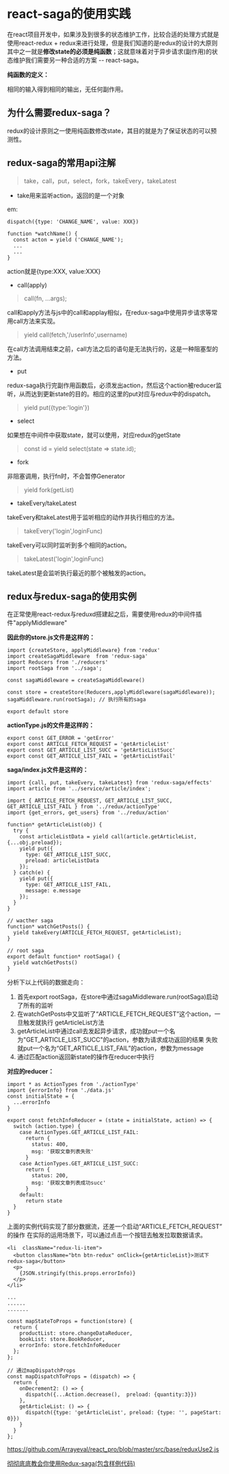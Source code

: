 # react-saga的使用实践

在react项目开发中，如果涉及到很多的状态维护工作，比较合适的处理方式就是使用react-redux + redux来进行处理，但是我们知道的是redux的设计的大原则其中之一就是**修改state的必须是纯函数**；这就意味着对于异步请求(副作用)的状态维护我们需要另一种合适的方案 -- react-saga。

**纯函数的定义：**

相同的输入得到相同的输出，无任何副作用。

## 为什么需要redux-saga？

redux的设计原则之一使用纯函数修改state，其目的就是为了保证状态的可以预测性。

## redux-saga的常用api注解 
> take，call，put，select，fork，takeEvery，takeLatest

- take用来监听action，返回的是一个对象

em:
```
dispatch({type: 'CHANGE_NAME', value: XXX})

function *watchName() {
  const acton = yield ('CHANGE_NAME');
  ...
  ...
}
```
action就是{type:XXX, value:XXX}

- call(apply)
> call(fn, ...args);

call和apply方法与js中的call和applay相似，在redux-saga中使用异步请求等常用call方法来实现。

> yield call(fetch,'/userInfo',username)

在call方法调用结束之前，call方法之后的语句是无法执行的，这是一种阻塞型的方法。

- put 

redux-saga执行完副作用函数后，必须发出action，然后这个action被reducer监听，从而达到更新state的目的。相应的这里的put对应与redux中的dispatch。

>  yield put({type:'login'})

- select

如果想在中间件中获取state，就可以使用，对应redux的getState

> const id = yield select(state => state.id);

- fork

非阻塞调用，执行fn时，不会暂停Generator

> yield fork(getList)

- takeEvery/takeLatest

takeEvery和takeLatest用于监听相应的动作并执行相应的方法。

> takeEvery('login',loginFunc)

takeEvery可以同时监听到多个相同的action。

> takeLatest('login',loginFunc)

takeLatest是会监听执行最近的那个被触发的action。

## redux与redux-saga的使用实例

在正常使用react-redux与reduxd搭建起之后，需要使用redux的中间件插件"applyMiddleware"

**因此你的store.js文件是这样的：**

```
import {createStore, applyMiddleware} from 'redux'
import createSagaMiddleware  from 'redux-saga'
import Reducers from './reducers'
import rootSaga from '../saga';

const sagaMiddleware = createSagaMiddleware()

const store = createStore(Reducers,applyMiddleware(sagaMiddleware));
sagaMiddleware.run(rootSaga); // 执行所有的saga

export default store
```

**actionType.js的文件是这样的：**

```
export const GET_ERROR = 'getError'
export const ARTICLE_FETCH_REQUEST = 'getArticleList'
export const GET_ARTICLE_LIST_SUCC = 'getArticListSucc'
export const GET_ARTICLE_LIST_FAIL = 'getArticListFail'
```
**saga/index.js文件是这样的：**

```
import {call, put, takeEvery, takeLatest} from 'redux-saga/effects'
import article from '../service/article/index';

import { ARTICLE_FETCH_REQUEST, GET_ARTICLE_LIST_SUCC, GET_ARTICLE_LIST_FAIL } from '../redux/actionType'
import {get_errors, get_users} from '../redux/action'

function* getArticleList(obj) {
  try {
    const articleListData = yield call(article.getArticleList, {...obj.preload});
    yield put({
      type: GET_ARTICLE_LIST_SUCC,
      preload: articleListData
    });
  } catch(e) {
    yield put({
      type: GET_ARTICLE_LIST_FAIL,
      message: e.message
    });
  }
}
 
// wacther saga
function* watchGetPosts() {
  yield takeEvery(ARTICLE_FETCH_REQUEST, getArticleList);
}

// root saga
export default function* rootSaga() {
  yield watchGetPosts()
} 
```
分析下以上代码的数据走向：

1. 首先export rootSaga，在store中通过sagaMiddleware.run(rootSaga)启动了所有的监听
2. 在watchGetPosts中又监听了“ARTICLE_FETCH_REQUEST”这个action，一旦触发就执行 getArticleList方法
3. getArticleList中通过call去发起异步请求，成功就put一个名为"GET_ARTICLE_LIST_SUCC"的action，参数为请求成功返回的结果
失败就put一个名为“GET_ARTICLE_LIST_FAIL”的action，参数为message
4. 通过匹配action返回新state的操作在reducer中执行

**对应的reducer：**

```
import * as ActionTypes from './actionType'
import {errorInfo} from './data.js'
const initialState = {
  ...errorInfo
}

export const fetchInfoReducer = (state = initialState, action) => {
  switch (action.type) {
    case ActionTypes.GET_ARTICLE_LIST_FAIL: 
      return {
        status: 400,
        msg: '获取文章列表失败'
      }  
    case ActionTypes.GET_ARTICLE_LIST_SUCC: 
      return {
        status: 200,
        msg: '获取文章列表成功succ'
      }  
    default:
      return state
  }
}
```

上面的实例代码实现了部分数据流，还差一个启动“ARTICLE_FETCH_REQUEST” 的操作
在实际的运用场景下，可以通过点击一个按钮去触发拉取数据请求。

```
<li  className="redux-li-item"> 
  <button className="btn btn-redux" onClick={getArticleList}>测试下redux-saga</button>
  <p>
    {JSON.stringify(this.props.errorInfo)}
  </p>
</li>

...
......
.......

const mapStateToProps = function(store) {
  return {
    productList: store.changeDataReducer,
    bookList: store.BookReducer,
    errorInfo: store.fetchInfoReducer
  };
};

// 通过mapDispatchProps
const mapDispatchToProps = (dispatch) => {
  return {
    onDecrement2: () => {
      dispatch({...Action.decrease(),  preload: {quantity:3}})
    },
    getArticleList: () => {
      dispatch({type: 'getArticleList', preload: {type: '', pageStart: 0}})
    }
  }
};
```
https://github.com/Arrayeval/react_pro/blob/master/src/base/reduxUse2.js

[彻彻底底教会你使用Redux-saga(包含样例代码)](<https://segmentfault.com/a/1190000015583055#item-5>)






